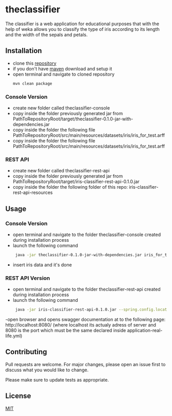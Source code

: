 # theclassifier
The classifier is a web application for educational purposes that with the help of weka allows you to classify the type of iris according to its length and the width of the sepals and petals.

## Installation

- clone this [repository](https://github.com/BubuBear/theclassifier)
- if you don't have [maven](https://maven.apache.org/download.cgi) download and setup it
- open terminal and navigate to cloned repository
    ```bash
    mvn clean package
    ```

### Console Version
- create new folder called theclassifier-console
- copy inside the folder previously generated jar from PathToRepositoryRoot/target/theclassifier-0.1.0-jar-with-dependencies.jar
- copy inside the folder the following file PathToRepositoryRoot/src/main/resources/datasets/iris/iris_for_test.arff
- copy inside the folder the following file PathToRepositoryRoot/src/main/resources/datasets/iris/iris_for_test.arff

### REST API
- create new folder called theclassifier-rest-api
- copy inside the folder previously generated jar from PathToRepositoryRoot/target/iris-classifier-rest-api-0.1.0.jar
- copy inside the folder the following folder of this repo: iris-classifier-rest-api-resources
## Usage

### Console Version

- open terminal and navigate to the folder theclassifier-console created during installation process
- launch the following command
  ```bash
   java -jar theclassifier-0.1.0-jar-with-dependencies.jar iris_for_train.arff iris_for_test.arff
  ```
- insert iris data and it's done

### REST API Version

- open terminal and navigate to the folder theclassifier-rest-api created during installation process
- launch the following command
  ```bash
   java -jar iris-classifier-rest-api-0.1.0.jar --spring.config.location=iris-classifier-rest-api-resources/application-real-life.yml
  ```
-open browser and opens swagger documentation at to the following page: http://localhost:8080/  (where localhost its actualy adress of server and 8080 is the port which must be the same declared inside application-real-life.yml)


## Contributing
Pull requests are welcome. For major changes, please open an issue first to discuss what you would like to change.

Please make sure to update tests as appropriate.

## License
[MIT](https://choosealicense.com/licenses/mit/)
